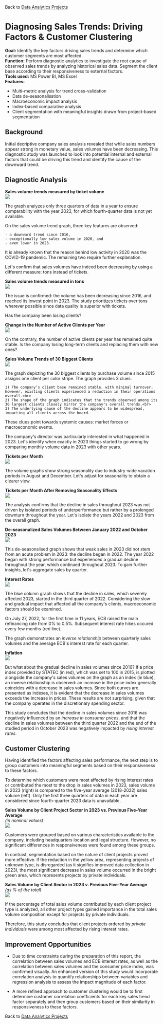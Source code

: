 Back to [Data Analytics Projects](<../../README.md>)
# **Diagnosing Sales Trends: Driving Factors & Customer Clustering**

**Goal:** Identify the key factors driving sales trends and determine which customer segments are most affected.<br>
**Function:** Perform diagnostic analytics to investigate the root cause of observed sales trends by analyzing historical sales data. Segment the client base according to their responsiveness to external factors.<br>
**Tools used:** MS Power BI, MS Excel<br>
**Features:** 
- Multi-metric analysis for trend cross-validation
- Data de-seasonalisation
- Macroeconomic impact analysis 
- Index-based comparative analysis
- Client segmentation with meaningful insights drawn from project-based segmentation
 

## Background

Initial decriptive company sales analysis revealed that while sales numbers appear strong in monetary value, sales volumes have been decreasing. This diagnostic study was launched to look into potential internal and external factors that could be driving this trend and identify the cause of the downward trend. 


## Diagnostic Analysis

**Sales volume trends measured by ticket volume**\
![](<1 Ticket volume.jpg>)

The graph analyzes only three quarters of data in a year to ensure comparability with the year 2023, for which fourth-quarter data is not yet available.

On the sales volume trend graph, three key features are observed: 

    - a downward trend since 2016, 
    - exceptionally low sales volume in 2020, and 
    - even lower in 2023. 

It is already known that the reason behind low activity in 2020 was the COVID-19 pandemic. The remaining two require further explanation.

Let's confirm that sales volumes have indeed been decreasing by using a different measure: tons instead of tickets. 

**Sales volume trends measured in tons**\
![](<2 Volume in tons.jpg>)

The issue is confirmed: the volume has been decreasing since 2016, and reached its lowest point in 2023. The study prioritizes tickets over tons wherever possible since data quality is superior with tickets.

Has the company been losing clients?

**Change in the Number of Active Clients per Year**\
![](<6 Active clients.jpg>)

On the contrary, the number of active clients per year has remained quite stable. Is the company losing long-term clients and replacing them with new ones?

**Sales Volume Trends of 30 Biggest Clients**\
![](<7 Activity of 30 biggest clients.jpg>)

The graph depicting the 30 biggest clients by purchase volume since 2015 assigns one client per color stripe. The graph provides 3 clues:<br>

    1) The company’s client base remained stable, with minimal turnover; however, existing clients experienced a reduction in their operations overall.<br>
    2) The shape of the graph indicates that the trends observed among its 30 largest clients closely mirror the company's overall trends.<br>
    3) The underlying cause of the decline appears to be widespread, impacting all clients across the board.
    
These clues point towards systemic causes: market forces or macroeconomic events.

The company's director was particularly interested in what happened in 2023. Let's identify when exactly in 2023 things started to go wrong by comparing monthly volume data in 2023 with other years.

**Tickets per Month**\
![](<3 Tickets per month.jpg>)

The volume graphs show strong seasonality due to industry-wide vacation periods in August and December. Let's adjust for seasonality to obtain a clearer view.

**Tickets per Month After Removing Seasonality Effects**\
![](<4 Deseasonalised tickets per month.jpg>)

The analysis confirms that the decline in sales throughout 2023 was not driven by isolated periods of underperformance but rather by a prolonged downturn throughout the year. Let's isolate the years 2022 and 2023 from the overall graph.

**De-seasonalized Sales Volumes Between January 2022 and October 2023**\
![](<5 Deseasonalised evolution of activity.jpg>)

This de-seasonalised graph shows that weak sales in 2023 did not stem from an acute problem in 2023: the decline began in 2022. The year 2022 began with strong performance but experienced a gradual decline throughout the year, which continued throughout 2023. To gain further insights, let's aggregate sales by quarter.

**Interest Rates**\
![](<8 Ticket volume v. interest rate.jpg>)

The blue column graph shows that the decline in sales, which severely affected 2023, started in the third quarter of 2022. Considering the slow and gradual impact that affected all the company's clients, macroeconomic factors should be examined.

On July 27, 2022, for the first time in 11 years, ECB raised the main refinancing rate from 0% to 0.5%. Subsequent interest rate hikes occured every few months (red line). 

The graph demonstrates an *inverse relationship* between quarterly sales volumes and the average ECB's interest rate for each quarter. 

**Inflation**\
![](<11 Activity to price index.png>)

But what about the gradual decline in sales volumes since 2016? If a price index provided by STATEC (in red), which was set to 100 in 2015, is plotted alongside the company's sales volumes on the graph as an index (in blue), an inverse relationship is observed: an increase in the price index generally coincides with a decrease in sales volumes. Since both curves are presented as indexes, it is evident that the decrease in sales volumes exceeds the increase in prices. These results are not surprising, given that the company operates in the discretionary spending sector.

This study concludes that the decline in sales volumes since 2016 was negatively influenced by an *increase in consumer prices*. and that the decline in sales volumes between the third quarter 2022 and the end of the studied period in October 2023 was negatively impacted by *rising interest rates*.


## Customer Clustering

Having identified the factors affecting sales performance, the next step is to group customers into meaningful segments based on their responsiveness to these factors.

To determine which customers were most affected by rising interest rates or contributed the most to the drop in sales volumes in 2023, sales volume in 2023 (right) is compared to the five-year average (2018-2022) sales volume (left). Only the first three quarters of data in each year are considered since fourth-quarter 2023 data is unavailable.

**Sales Volume by Client Project Sector in 2023 vs. Previous Five-Year Average**<br>
*(in nominal values)*\
![](<10 Volume by economic sector.jpg>)

Customers were grouped based on various characteristics available to the company, including headquarters location and legal structure. However, no significant differences in responsiveness were found among these groups.

In contrast, segmentation based on the nature of client projects proved more effective. If the reduction in the yellow area, representing projects of unknown type, is disregarded (as it signifies improved data collection in 2023), the most significant decrease in sales volume occurred in the bright green area, which represents projects by private individuals.

**Sales Volume by Client Sector in 2023 v. Previous Five-Year Average**<br>
*(as % of the total)*\
![](<9 Percentage of activity by economic sector.jpg>)

If the percentage of total sales volume contributed by each client project type is analyzed, all other project types gained importance in the total sales volume composition except for projects by private individuals.

Therefore, this study concludes that client projects ordered by *private individuals* were among most affected by rising interest rates.


## Improvement Opportunities

- Due to time constraints during the preparation of this report, the correlation between sales volumes and ECB interest rates, as well as the correlation between sales volumes and the consumer price index, was confirmed visually. An enhanced version of this study would incorporate correlation analysis to quantify relationships between variables and regression analysis to assess the impact magnitude of each factor.

- A more refined approach to customer clustering would be to first determine customer correlation coefficients for each key sales trend factor separately and then group customers based on their similarity in responsiveness to these factors.


Back to [Data Analytics Projects](<../../README.md>)
